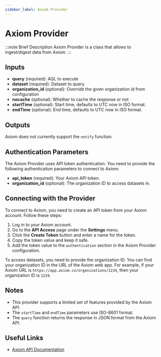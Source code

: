 ```yaml
---
sidebar_label: Axiom Provider
---
```


# Axiom Provider

:::note Brief Description
Axiom Provider is a class that allows to ingest/digest data from Axiom.
:::

## Inputs

- **query** (required): AQL to execute
- **dataset** (required): Dataset to query
- **organization_id** (optional): Override the given organization id from configuration
- **nocache** (optional): Whether to cache the response or not
- **startTime** (optional): Start time, defaults to UTC now in ISO format.
- **endTime** (optional): End time, defaults to UTC now in ISO format.

## Outputs

Axiom does not currently support the `notify` function.

## Authentication Parameters

The Axiom Provider uses API token authentication. You need to provide the following authentication parameters to connect to Axiom:

- **api_token** (required): Your Axiom API token.
- **organization_id** (optional): The organization ID to access datasets in.

## Connecting with the Provider

To connect to Axiom, you need to create an API token from your Axiom account. Follow these steps:

1. Log in to your Axiom account.
2. Go to the **API Access** page under the **Settings** menu.
3. Click the **Create Token** button and enter a name for the token.
4. Copy the token value and keep it safe.
5. Add the token value to the `authentication` section in the Axiom Provider configuration.

To access datasets, you need to provide the organization ID. You can find your organization ID in the URL of the Axiom web app. For example, if your Axiom URL is `https://app.axiom.co/organizations/1234`, then your organization ID is `1234`.

## Notes

- This provider supports a limited set of features provided by the Axiom API.
- The `startTime` and `endTime` parameters use ISO-8601 format.
- The `query` function returns the response in JSON format from the Axiom API.

## Useful Links

- [Axiom API Documentation](https://axiom.co/docs/restapi/introduction)
